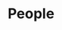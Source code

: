 ---
layout: page
title: People
nav: true
nav_order: 9
dropdown: true
children: 
    - title: Research Group
      permalink: /group/
    - title: divider
    - title: Collaborators
      permalink: /collaborators/
---